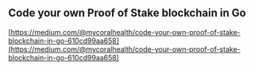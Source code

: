 ## Code your own Proof of Stake blockchain in Go
  
  [https://medium.com/@mycoralhealth/code-your-own-proof-of-stake-blockchain-in-go-610cd99aa658](https://medium.com/@mycoralhealth/code-your-own-proof-of-stake-blockchain-in-go-610cd99aa658)